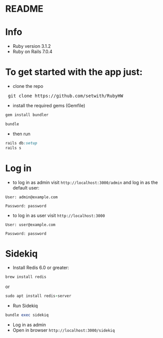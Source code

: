 # README

# Info

- Ruby version 3.1.2
- Ruby on Rails 7.0.4

#

# To get started with the app just:

- clone the repo
<pre> git clone https://github.com/setwith/RubyHW </pre>

- install the required gems (Gemfile)

```ruby
gem install bundler

bundle
```

- then run

```ruby
rails db:setup
rails s
```

# Log in

- to log in as admin visit `http://localhost:3000/admin` and log in as the default user:

`User: admin@example.com`

`Password: password`

- to log in as user visit `http://localhost:3000`

`User: user@example.com`

`Password: password`

# Sidekiq

- Install Redis 6.0 or greater:

```ruby
brew install redis
```

or

```ruby
sudo apt install redis-server
```

- Run Sidekiq

```ruby
bundle exec sidekiq
```

- Log in as admin
- Open in browser `http://localhost:3000/sidekiq`
